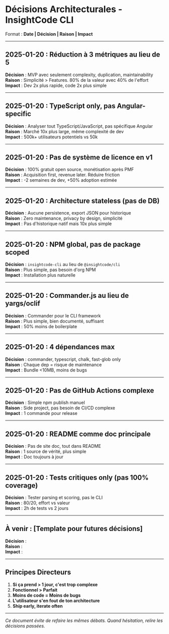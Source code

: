 # Décisions Architecturales - InsightCode CLI

Format : **Date | Décision | Raison | Impact**

---

## 2025-01-20 : Réduction à 3 métriques au lieu de 5
**Décision** : MVP avec seulement complexity, duplication, maintainability  
**Raison** : Simplicité > Features. 80% de la valeur avec 40% de l'effort  
**Impact** : Dev 2x plus rapide, code 2x plus simple

---

## 2025-01-20 : TypeScript only, pas Angular-specific
**Décision** : Analyser tout TypeScript/JavaScript, pas spécifique Angular  
**Raison** : Marché 10x plus large, même complexité de dev  
**Impact** : 500k+ utilisateurs potentiels vs 50k

---

## 2025-01-20 : Pas de système de licence en v1
**Décision** : 100% gratuit open source, monétisation après PMF  
**Raison** : Acquisition first, revenue later. Réduire friction  
**Impact** : -2 semaines de dev, +50% adoption estimée

---

## 2025-01-20 : Architecture stateless (pas de DB)
**Décision** : Aucune persistence, export JSON pour historique  
**Raison** : Zero maintenance, privacy by design, simplicité  
**Impact** : Pas d'historique natif mais 10x plus simple

---

## 2025-01-20 : NPM global, pas de package scoped
**Décision** : `insightcode-cli` au lieu de `@insightcode/cli`  
**Raison** : Plus simple, pas besoin d'org NPM  
**Impact** : Installation plus naturelle

---

## 2025-01-20 : Commander.js au lieu de yargs/oclif
**Décision** : Commander pour le CLI framework  
**Raison** : Plus simple, bien documenté, suffisant  
**Impact** : 50% moins de boilerplate

---

## 2025-01-20 : 4 dépendances max
**Décision** : commander, typescript, chalk, fast-glob only  
**Raison** : Chaque dep = risque de maintenance  
**Impact** : Bundle <10MB, moins de bugs

---

## 2025-01-20 : Pas de GitHub Actions complexe
**Décision** : Simple npm publish manuel  
**Raison** : Side project, pas besoin de CI/CD complexe  
**Impact** : 1 commande pour release

---

## 2025-01-20 : README comme doc principale
**Décision** : Pas de site doc, tout dans README  
**Raison** : 1 source de vérité, plus simple  
**Impact** : Doc toujours à jour

---

## 2025-01-20 : Tests critiques only (pas 100% coverage)
**Décision** : Tester parsing et scoring, pas le CLI  
**Raison** : 80/20, effort vs valeur  
**Impact** : 2h de tests vs 2 jours

---

## À venir : [Template pour futures décisions]
**Décision** :  
**Raison** :  
**Impact** :  

---

## Principes Directeurs

1. **Si ça prend > 1 jour, c'est trop complexe**
2. **Fonctionnel > Parfait**
3. **Moins de code = Moins de bugs**
4. **L'utilisateur s'en fout de ton architecture**
5. **Ship early, iterate often**

---

*Ce document évite de refaire les mêmes débats. Quand hésitation, relire les décisions passées.*